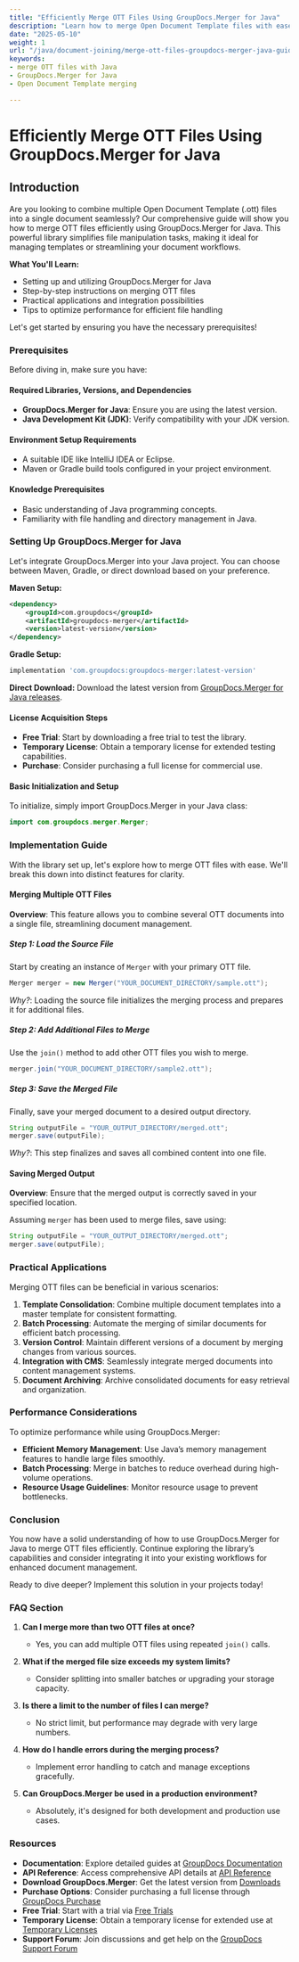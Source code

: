 ```yaml
---
title: "Efficiently Merge OTT Files Using GroupDocs.Merger for Java"
description: "Learn how to merge Open Document Template files with ease using GroupDocs.Merger for Java. This guide covers setup, implementation, and optimization techniques."
date: "2025-05-10"
weight: 1
url: "/java/document-joining/merge-ott-files-groupdocs-merger-java-guide/"
keywords:
- merge OTT files with Java
- GroupDocs.Merger for Java
- Open Document Template merging

---
```



# Efficiently Merge OTT Files Using GroupDocs.Merger for Java

## Introduction

Are you looking to combine multiple Open Document Template (.ott) files into a single document seamlessly? Our comprehensive guide will show you how to merge OTT files efficiently using GroupDocs.Merger for Java. This powerful library simplifies file manipulation tasks, making it ideal for managing templates or streamlining your document workflows.

**What You'll Learn:**
- Setting up and utilizing GroupDocs.Merger for Java
- Step-by-step instructions on merging OTT files
- Practical applications and integration possibilities
- Tips to optimize performance for efficient file handling

Let's get started by ensuring you have the necessary prerequisites!

### Prerequisites

Before diving in, make sure you have:

#### Required Libraries, Versions, and Dependencies
- **GroupDocs.Merger for Java**: Ensure you are using the latest version.
- **Java Development Kit (JDK)**: Verify compatibility with your JDK version.

#### Environment Setup Requirements
- A suitable IDE like IntelliJ IDEA or Eclipse.
- Maven or Gradle build tools configured in your project environment.

#### Knowledge Prerequisites
- Basic understanding of Java programming concepts.
- Familiarity with file handling and directory management in Java.

### Setting Up GroupDocs.Merger for Java

Let's integrate GroupDocs.Merger into your Java project. You can choose between Maven, Gradle, or direct download based on your preference.

**Maven Setup:**
```xml
<dependency>
    <groupId>com.groupdocs</groupId>
    <artifactId>groupdocs-merger</artifactId>
    <version>latest-version</version>
</dependency>
```

**Gradle Setup:**
```gradle
implementation 'com.groupdocs:groupdocs-merger:latest-version'
```

**Direct Download:**
Download the latest version from [GroupDocs.Merger for Java releases](https://releases.groupdocs.com/merger/java/).

#### License Acquisition Steps
- **Free Trial**: Start by downloading a free trial to test the library.
- **Temporary License**: Obtain a temporary license for extended testing capabilities.
- **Purchase**: Consider purchasing a full license for commercial use.

#### Basic Initialization and Setup
To initialize, simply import GroupDocs.Merger in your Java class:
```java
import com.groupdocs.merger.Merger;
```

### Implementation Guide

With the library set up, let's explore how to merge OTT files with ease. We'll break this down into distinct features for clarity.

#### Merging Multiple OTT Files

**Overview**: This feature allows you to combine several OTT documents into a single file, streamlining document management.

##### Step 1: Load the Source File
Start by creating an instance of `Merger` with your primary OTT file.
```java
Merger merger = new Merger("YOUR_DOCUMENT_DIRECTORY/sample.ott");
```
*Why?*: Loading the source file initializes the merging process and prepares it for additional files.

##### Step 2: Add Additional Files to Merge
Use the `join()` method to add other OTT files you wish to merge.
```java
merger.join("YOUR_DOCUMENT_DIRECTORY/sample2.ott");
```

##### Step 3: Save the Merged File
Finally, save your merged document to a desired output directory.
```java
String outputFile = "YOUR_OUTPUT_DIRECTORY/merged.ott";
merger.save(outputFile);
```
*Why?*: This step finalizes and saves all combined content into one file.

#### Saving Merged Output
**Overview**: Ensure that the merged output is correctly saved in your specified location.

Assuming `merger` has been used to merge files, save using:
```java
String outputFile = "YOUR_OUTPUT_DIRECTORY/merged.ott";
merger.save(outputFile);
```

### Practical Applications

Merging OTT files can be beneficial in various scenarios:

1. **Template Consolidation**: Combine multiple document templates into a master template for consistent formatting.
2. **Batch Processing**: Automate the merging of similar documents for efficient batch processing.
3. **Version Control**: Maintain different versions of a document by merging changes from various sources.
4. **Integration with CMS**: Seamlessly integrate merged documents into content management systems.
5. **Document Archiving**: Archive consolidated documents for easy retrieval and organization.

### Performance Considerations
To optimize performance while using GroupDocs.Merger:
- **Efficient Memory Management**: Use Java’s memory management features to handle large files smoothly.
- **Batch Processing**: Merge in batches to reduce overhead during high-volume operations.
- **Resource Usage Guidelines**: Monitor resource usage to prevent bottlenecks.

### Conclusion

You now have a solid understanding of how to use GroupDocs.Merger for Java to merge OTT files efficiently. Continue exploring the library’s capabilities and consider integrating it into your existing workflows for enhanced document management.

Ready to dive deeper? Implement this solution in your projects today!

### FAQ Section

1. **Can I merge more than two OTT files at once?**
   - Yes, you can add multiple OTT files using repeated `join()` calls.
   
2. **What if the merged file size exceeds my system limits?**
   - Consider splitting into smaller batches or upgrading your storage capacity.

3. **Is there a limit to the number of files I can merge?**
   - No strict limit, but performance may degrade with very large numbers.

4. **How do I handle errors during the merging process?**
   - Implement error handling to catch and manage exceptions gracefully.

5. **Can GroupDocs.Merger be used in a production environment?**
   - Absolutely, it's designed for both development and production use cases.

### Resources
- **Documentation**: Explore detailed guides at [GroupDocs Documentation](https://docs.groupdocs.com/merger/java/)
- **API Reference**: Access comprehensive API details at [API Reference](https://reference.groupdocs.com/merger/java/)
- **Download GroupDocs.Merger**: Get the latest version from [Downloads](https://releases.groupdocs.com/merger/java/)
- **Purchase Options**: Consider purchasing a full license through [GroupDocs Purchase](https://purchase.groupdocs.com/buy)
- **Free Trial**: Start with a trial via [Free Trials](https://releases.groupdocs.com/merger/java/)
- **Temporary License**: Obtain a temporary license for extended use at [Temporary Licenses](https://purchase.groupdocs.com/temporary-license/)
- **Support Forum**: Join discussions and get help on the [GroupDocs Support Forum](https://forum.groupdocs.com/c/merger/)
